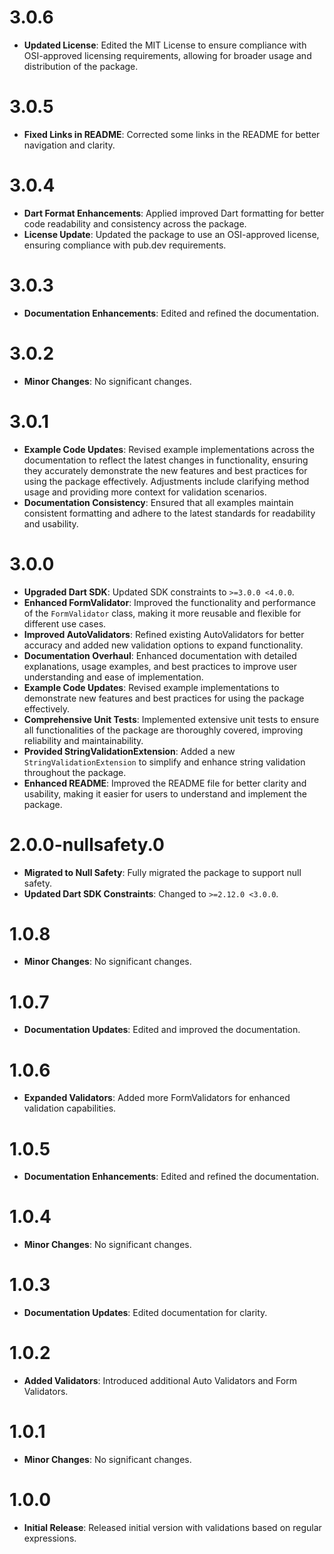 # 3.0.6
- **Updated License**: Edited the MIT License to ensure compliance with OSI-approved licensing requirements, allowing for broader usage and distribution of the package.

# 3.0.5
- **Fixed Links in README**: Corrected some links in the README for better navigation and clarity.

# 3.0.4
- **Dart Format Enhancements**: Applied improved Dart formatting for better code readability and consistency across the package.
- **License Update**: Updated the package to use an OSI-approved license, ensuring compliance with pub.dev requirements.

# 3.0.3
- **Documentation Enhancements**: Edited and refined the documentation.

# 3.0.2
- **Minor Changes**: No significant changes.

# 3.0.1
- **Example Code Updates**: Revised example implementations across the documentation to reflect the latest changes in functionality, ensuring they accurately demonstrate the new features and best practices for using the package effectively. Adjustments include clarifying method usage and providing more context for validation scenarios.
- **Documentation Consistency**: Ensured that all examples maintain consistent formatting and adhere to the latest standards for readability and usability.

# 3.0.0

- **Upgraded Dart SDK**: Updated SDK constraints to `>=3.0.0 <4.0.0`.
- **Enhanced FormValidator**: Improved the functionality and performance of the `FormValidator` class, making it more reusable and flexible for different use cases.
- **Improved AutoValidators**: Refined existing AutoValidators for better accuracy and added new validation options to expand functionality.
- **Documentation Overhaul**: Enhanced documentation with detailed explanations, usage examples, and best practices to improve user understanding and ease of implementation.
- **Example Code Updates**: Revised example implementations to demonstrate new features and best practices for using the package effectively.
- **Comprehensive Unit Tests**: Implemented extensive unit tests to ensure all functionalities of the package are thoroughly covered, improving reliability and maintainability.
- **Provided StringValidationExtension**: Added a new `StringValidationExtension` to simplify and enhance string validation throughout the package.
- **Enhanced README**: Improved the README file for better clarity and usability, making it easier for users to understand and implement the package.

# 2.0.0-nullsafety.0

- **Migrated to Null Safety**: Fully migrated the package to support null safety.
- **Updated Dart SDK Constraints**: Changed to `>=2.12.0 <3.0.0`.

# 1.0.8

- **Minor Changes**: No significant changes.

# 1.0.7

- **Documentation Updates**: Edited and improved the documentation.

# 1.0.6

- **Expanded Validators**: Added more FormValidators for enhanced validation capabilities.

# 1.0.5

- **Documentation Enhancements**: Edited and refined the documentation.

# 1.0.4

- **Minor Changes**: No significant changes.

# 1.0.3

- **Documentation Updates**: Edited documentation for clarity.

# 1.0.2

- **Added Validators**: Introduced additional Auto Validators and Form Validators.

# 1.0.1

- **Minor Changes**: No significant changes.

# 1.0.0

- **Initial Release**: Released initial version with validations based on regular expressions.